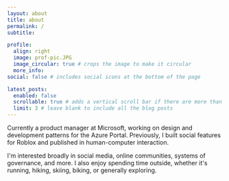 ```yaml
---
layout: about
title: about
permalink: /
subtitle: 

profile:
  align: right
  image: prof-pic.JPG
  image_circular: true # crops the image to make it circular
  more_info: 
social: false # includes social icons at the bottom of the page

latest_posts:
  enabled: false
  scrollable: true # adds a vertical scroll bar if there are more than 3 new posts items
  limit: 3 # leave blank to include all the blog posts
---
```


Currently a product manager at Microsoft, working on design and development patterns for the Azure Portal. Previously, I built social features for Roblox and published in human-computer interaction.

I'm interested broadly in social media, online communities, systems of governance, and more. I also enjoy spending time outside, whether it's running, hiking, skiing, biking, or generally exploring. 

